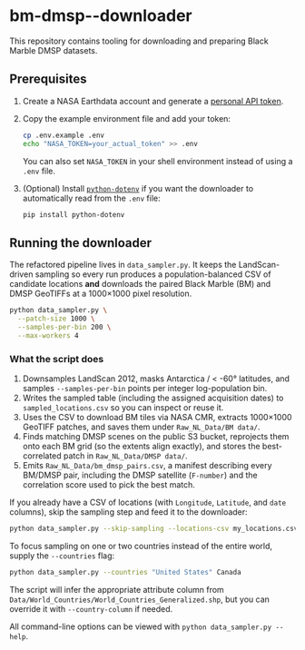 # bm-dmsp--downloader

This repository contains tooling for downloading and preparing Black Marble DMSP datasets.

## Prerequisites

1. Create a NASA Earthdata account and generate a [personal API token](https://urs.earthdata.nasa.gov/).
2. Copy the example environment file and add your token:

   ```bash
   cp .env.example .env
   echo "NASA_TOKEN=your_actual_token" >> .env
   ```

   You can also set `NASA_TOKEN` in your shell environment instead of using a `.env` file.

3. (Optional) Install [`python-dotenv`](https://pypi.org/project/python-dotenv/) if you want the downloader to automatically read from the `.env` file:

   ```bash
   pip install python-dotenv
   ```

## Running the downloader

The refactored pipeline lives in `data_sampler.py`. It keeps the LandScan-driven sampling so every run produces a population-balanced CSV of candidate locations **and** downloads the paired Black Marble (BM) and DMSP GeoTIFFs at a 1000×1000 pixel resolution.

```bash
python data_sampler.py \
  --patch-size 1000 \
  --samples-per-bin 200 \
  --max-workers 4
```

### What the script does

1. Downsamples LandScan 2012, masks Antarctica / < -60° latitudes, and samples `--samples-per-bin` points per integer log-population bin.
2. Writes the sampled table (including the assigned acquisition dates) to `sampled_locations.csv` so you can inspect or reuse it.
3. Uses the CSV to download BM tiles via NASA CMR, extracts 1000×1000 GeoTIFF patches, and saves them under `Raw_NL_Data/BM data/`.
4. Finds matching DMSP scenes on the public S3 bucket, reprojects them onto each BM grid (so the extents align exactly), and stores the best-correlated patch in `Raw_NL_Data/DMSP data/`.
5. Emits `Raw_NL_Data/bm_dmsp_pairs.csv`, a manifest describing every BM/DMSP pair, including the DMSP satellite (`F-number`) and the correlation score used to pick the best match.

If you already have a CSV of locations (with `Longitude`, `Latitude`, and `date` columns), skip the sampling step and feed it to the downloader:

```bash
python data_sampler.py --skip-sampling --locations-csv my_locations.csv
```

To focus sampling on one or two countries instead of the entire world, supply the `--countries` flag:

```bash
python data_sampler.py --countries "United States" Canada
```

The script will infer the appropriate attribute column from `Data/World_Countries/World_Countries_Generalized.shp`, but you can override it with `--country-column` if needed.

All command-line options can be viewed with `python data_sampler.py --help`.
